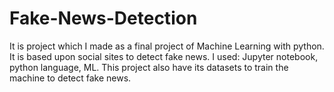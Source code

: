# Fake-News-Detection
It is project which I made as a final project of Machine Learning with python.
It is based upon social sites to detect fake news.
I used: Jupyter notebook, python language, ML.
This project also have its datasets to train the machine to detect fake news.

